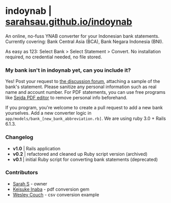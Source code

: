 # indoynab |  [sarahsau.github.io/indoynab](https://blueberry-surprise-28648.herokuapp.com/)

An online, no-fuss YNAB converter for your Indonesian bank statements. 
Currently covering: Bank Central Asia (BCA), Bank Negara Indonesia (BNI).

As easy as 123: Select Bank > Select Statement > Convert. 
No installation required, no credential needed, no file stored. 


### My bank isn't in **indoynab** yet, can you include it?
Yes! Post your request to [the discussion forum](https://github.com/sarahsau/indoynab/discussions/categories/adding-a-bank-request), attaching a sample of the bank's statement. Please sanitize any personal information such as real name and account number. For PDF statements, you can use free programs like [Sejda PDF editor](https://www.sejda.com/pdf-editor) to remove personal info beforehand.

If you program, you're welcome to create a pull request to add a new bank yourselves. Add a new converter logic in `app/models/bank_[new_bank_abbreviation.rb]`. We are using ruby 3.0 + Rails 6.1.3.  


### Changelog
- **v1.0** | Rails application
- **v0.2** | refactored and cleaned up Ruby script version (archived)
- **v0.1** | initial Ruby script for converting bank statements (deprecated)

### Contributors
- [Sarah S](https://github.com/sarahsau) - owner
- [Keisuke Inaba](https://github.com/kei178) - pdf conversion gem
- [Wesley Couch](https://github.com/wesmcouch) - csv conversion example
